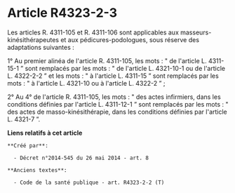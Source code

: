 # Article R4323-2-3

Les articles R. 4311-105 et R. 4311-106 sont applicables aux masseurs-kinésithérapeutes et aux pédicures-podologues, sous
réserve des adaptations suivantes : 

1° Au premier alinéa de l'article R. 4311-105, les mots : " de l'article L. 4311-15-1 ” sont remplacés par les mots : " de
l'article L. 4321-10-1 ou de l'article L. 4322-2-2 ” et les mots : " à l'article L. 4311-15 ” sont remplacés par les mots : "
à l'article L. 4321-10 ou à l'article L. 4322-2 ” ; 

2° Au 4° de l'article R. 4311-105, les mots : " des actes infirmiers, dans les conditions définies par l'article L. 4311-12-1
” sont remplacés par les mots : " des actes de masso-kinésithérapie, dans les conditions définies par l'article L. 4321-7 ”.

**Liens relatifs à cet article**

	**Créé par**:

	  - Décret n°2014-545 du 26 mai 2014 - art. 8

	**Anciens textes**:

	  - Code de la santé publique - art. R4323-2-2 (T)
